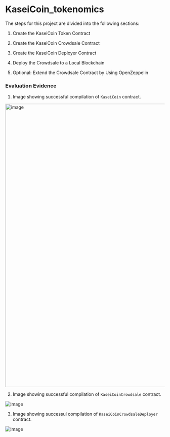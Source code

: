 # KaseiCoin_tokenomics


The steps for this project are divided into the following sections:

1. Create the KaseiCoin Token Contract

2. Create the KaseiCoin Crowdsale Contract

3. Create the KaseiCoin Deployer Contract

4. Deploy the Crowdsale to a Local Blockchain

5. Optional: Extend the Crowdsale Contract by Using OpenZeppelin


### Evaluation Evidence

1. Image showing successful compilation of `KaseiCoin` contract.

<img width="893" alt="image" src="https://user-images.githubusercontent.com/96001018/170368136-9dea0e6c-1b4e-4589-8965-8ae202849093.png">

2. Image showing successful compilation of `KaseiCoinCrowdsale` contract.

![image](https://user-images.githubusercontent.com/96001018/170372106-fc17ea35-b3d5-4fec-8396-b242457ab471.png)

3. Image showing successul compilation of `KaseiCoinCrowdsaleDeployer` contract.

![image](https://user-images.githubusercontent.com/96001018/170379039-58e85bab-4ca4-4c8a-ba50-16b2a65eeee4.png)



